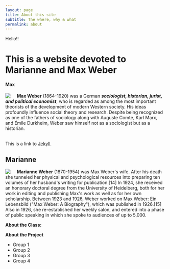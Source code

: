 ```yaml
---
layout: page
title: About this site
subtitle: The where, why & what
permalink: about
---
```


Hello!!

# This is a website devoted to Marianne and Max Weber

#### Max

<img src="{{ site.baseurl }}/assets/img/max-square.jpg" style="float: left; padding-right: 20px;"> **Max Weber** (1864-1920) was a German ***sociologist, historian, jurist, and political economist***, who is regarded as among the most important theorists of the development of modern Western society. His ideas profoundly influence social theory and research. Despite being recognized as one of the fathers of sociology along with Auguste Comte, Karl Marx, and Émile Durkheim, Weber saw himself not as a sociologist but as a historian.  
<br/>

This is a link to [Jekyll](https://jekyllrb.com/).


## Marianne

<img src="{{ site.baseurl }}/assets/img/marianne-square.jpg" style="float: left; padding-right: 20px;"> **Marianne Weber** (1870-1954) was Max Weber's wife. After his death she tunneled her physical and psychological resources into preparing ten volumes of her husband's writing for publication.[14] In 1924, she received an honorary doctoral degree from the University of Heidelberg, both for her work in editing and publishing Max's work as well as for her own scholarship. Between 1923 and 1926, Weber worked on Max Weber: Ein Lebensbild ("Max Weber: A Biography"), which was published in 1926.[15] Also in 1926, she re-established her weekly salon, and entered into a phase of public speaking in which she spoke to audiences of up to 5,000.


**About the Class:**

**About the Project**

* Group 1
* Group 2
* Group 3
* Group 4
